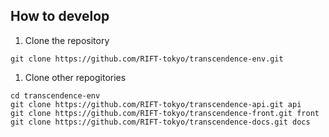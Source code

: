 ## How to develop
1. Clone the repository
```
git clone https://github.com/RIFT-tokyo/transcendence-env.git
```

1. Clone other repogitories
```
cd transcendence-env
git clone https://github.com/RIFT-tokyo/transcendence-api.git api
git clone https://github.com/RIFT-tokyo/transcendence-front.git front
git clone https://github.com/RIFT-tokyo/transcendence-docs.git docs
```
